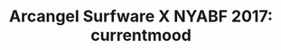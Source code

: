 ---
ee_id_show: '4423'
title: 'Arcangel Surfware X NYABF 2017: currentmood'
url: arcangel-surfware-x-nyabf-2017-currentmood
live_url:
year: '2017'
venue: NYABF
state_country: New York
pitch: "​Testing out a “menu” &amp; dropped the Tony Conrad bot, as well as a line
  of fidget spinners."
ps:
imgs: nyabf-2017-052-detail-database-dt-14149.jpg,nyabf-2017-052-detail-database-dt-8149.jpg,nyabf-2017-052-detail-database-dt-11149.jpg,nyabf-2017-052-detail-database-dt-7149.jpg,nyabf-2017-052-detail-database-dt-13149.jpg,nyabf-2017-052-full-database-dt-1148.jpg,nyabf-2017-052-detail-database-dt-10149.jpg,nyabf-2017-052-detail-database-dt-17149.jpg,nyabf-2017-052-full-database-dt-3148.jpg,nyabf-2017-052-detail-database-dt-2149.jpg,nyabf-2017-052-detail-database-dt-9149.jpg,nyabf-2017-052-detail-database-dt-1149.jpg,nyabf-2017-052-full-database-dt-2148.jpg,nyabf-2017-052-detail-database-dt-3149.jpg
things: "[4364] [2016-076-currentmood] 2016-076 currentmood,[4391] [2017-049-3-celebs-who-treat-their-fans-like-trash]
  2017-049 3 Celebs Who Treat Their Fans Like Trash,[4392] [2017-052-arcangel-surfware-x-nyabf-2017-currentmood]
  2017-052 Arcangel Surfware x NYABF 2017: currentmood,[4412] [2017-044-on-this-day]
  2017-044 On This Day"
status:
layout: shows
---